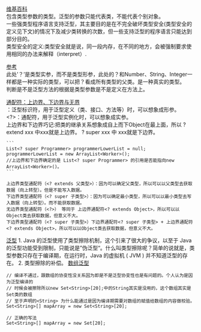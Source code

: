 [维基百科](https://zh.wikipedia.org/wiki/%E6%B3%9B%E5%9E%8B)    
    包含类型参数的类型。泛型的参数只能代表类，不能代表个别对象。     
    一些强类型程序语言支持泛型，其主要目的是在不完全破坏类型安全(类型安全的定义见下文)的情况下及减少类转换的次数，但一些支持泛型的程序语言只能达到部分目的。    
    类型安全的定义:类型安全就是说，同一段内存，在不同的地方，会被强制要求使用相同的办法来解释（interpret）.     


[参考](https://blog.csdn.net/s10461/article/details/53941091)     
    此处’？’是类型实参，而不是类型形参，此处的？和Number、String、Integer一样都是一种实际的类型，可以把？看成所有类型的父类。是一种真实的类型。   
    判断是不是泛型方法的根据是类型参数是不是定义在方法上。    

  
    
[通配符：上边界、下边界与无界](https://blog.csdn.net/hanchao5272/article/details/79355931)      
    <T>：泛型标识符，用于泛型定义（类、接口、方法等）时，可以想象成形参。     
    <?>：通配符，用于泛型实例化时，可以想象成实参。      
    上边界和下边界巧记:把类的继承关系想象成自上而下Object在最上面，所以 ? extend xxx 中xxx就是上边界。 ? super xxx 中 xxx就是下边界。 

    ```
    List<? super Programmer> programmerLowerList = null;
    programmerLowerList = new ArrayList<Worker>();
    //上边界和下边界确定的是 List<? super Programmer> 的引用是否能指向new ArrayList<Worker>()。
    ```
    
    上边界类型通配符（<? extends 父类型>）：因为可以确定父类型，所以可以以父类型去获取数据（向上转型）。但是不能写入数据。     
    下边界类型通配符（<? super 子类型>）：因为可以确定最小类型，所以可以以最小类型去写入数据（向上转型）。而不能获取数据。     
    无边界类型通配符（<?>） 等同于 上边界通配符<? extends Object>，所以可以以Object类去获取数据，但意义不大。      
    下边界类型通配符（<? super 子类型>）下边界通配符<? super 子类型> + 上边界通配符<? extends Object>，所以可以以Object类去获取数据，但意义不大。     



[泛型](https://segmentfault.com/a/1190000005179142)
    1. Java 的泛型使用了类型擦除机制，这个引来了很大的争议，以至于 Java 的泛型功能受到限制，只能说是”伪泛型“。什么叫类型擦除呢？简单的说就是，类型参数只存在于编译期，在运行时，Java 的虚拟机 ( JVM ) 并不知道泛型的存在。
    2. 类型擦除的补偿。
[数组泛型](https://www.zhihu.com/question/20928981)
```
// 编译不通过，跟数组的协变性没关系因为即是不是泛型协变性也是有问题的。个人认为是因为泛型编译的
// 时候会被擦除所以new Set<String>[20];中的String其实是没用的，这个数组其实是Set类的数组
// 至于声明的<String> 为什么能通过是因为编译期需要对数组的赋值给数组的内容做校验。
Set<String>[] mapArray = new Set<String>[20];

// 正确的写法
Set<String>[] mapArray = new Set[20];


```
